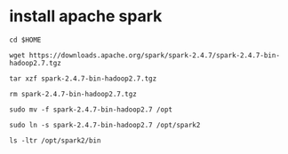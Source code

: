 # install apache spark

```SHELL
cd $HOME
```
```SHELL
wget https://downloads.apache.org/spark/spark-2.4.7/spark-2.4.7-bin-hadoop2.7.tgz
```
```SHELL
tar xzf spark-2.4.7-bin-hadoop2.7.tgz
```
```SHELL
rm spark-2.4.7-bin-hadoop2.7.tgz
```
```SHELL
sudo mv -f spark-2.4.7-bin-hadoop2.7 /opt
```
```SHELL
sudo ln -s spark-2.4.7-bin-hadoop2.7 /opt/spark2
```

```SHELL
ls -ltr /opt/spark2/bin
```
